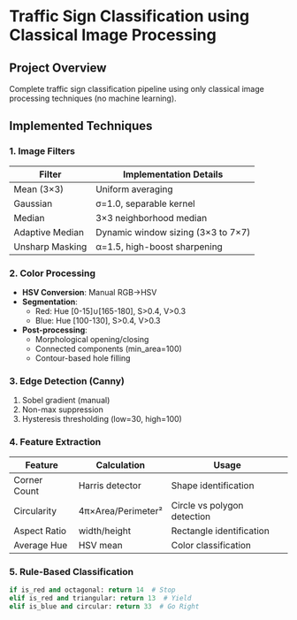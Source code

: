 # Traffic Sign Classification using Classical Image Processing

## Project Overview
Complete traffic sign classification pipeline using only classical image processing techniques (no machine learning).

## Implemented Techniques

### 1. Image Filters
| Filter               | Implementation Details                      |
|----------------------|--------------------------------------------|
| Mean (3×3)           | Uniform averaging                          |
| Gaussian             | σ=1.0, separable kernel                   |
| Median               | 3×3 neighborhood median                   |
| Adaptive Median      | Dynamic window sizing (3×3 to 7×7)        |
| Unsharp Masking      | α=1.5, high-boost sharpening              |

### 2. Color Processing
- **HSV Conversion**: Manual RGB→HSV
- **Segmentation**:
  - Red: Hue [0-15]∪[165-180], S>0.4, V>0.3
  - Blue: Hue [100-130], S>0.4, V>0.3
- **Post-processing**:
  - Morphological opening/closing
  - Connected components (min_area=100)
  - Contour-based hole filling

### 3. Edge Detection (Canny)
1. Sobel gradient (manual)
2. Non-max suppression
3. Hysteresis thresholding (low=30, high=100)

### 4. Feature Extraction
| Feature          | Calculation                | Usage                      |
|------------------|----------------------------|----------------------------|
| Corner Count     | Harris detector            | Shape identification       |
| Circularity      | 4π×Area/Perimeter²        | Circle vs polygon detection|
| Aspect Ratio     | width/height               | Rectangle identification   |
| Average Hue      | HSV mean                   | Color classification       |

### 5. Rule-Based Classification
```python
if is_red and octagonal: return 14  # Stop
elif is_red and triangular: return 13  # Yield
elif is_blue and circular: return 33  # Go Right
